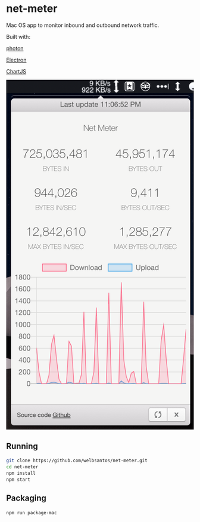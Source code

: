 # net-meter

Mac OS app to monitor inbound and outbound network traffic.

Built with:

[photon](http://photonkit.com)

[Electron](http://electron.atom.io)

[ChartJS](https://www.chartjs.org)

![screenshot](https://github.com/welbsantos/net-meter/blob/master/assets/App%20Screenshot.png)


## Running

```sh
git clone https://github.com/welbsantos/net-meter.git
cd net-meter
npm install
npm start
```

## Packaging

```sh
npm run package-mac
```

